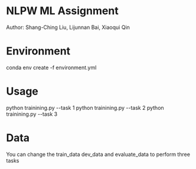 # NLPW ML Assignment
Author: Shang-Ching Liu, Lijunnan Bai, Xiaoqui Qin

# Environment
conda env create -f environment.yml

# Usage
python trainining.py --task 1
python trainining.py --task 2
python trainining.py --task 3

# Data 
You can change the train\_data dev\_data and evaluate\_data to perform three tasks
